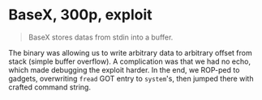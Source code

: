 # BaseX, 300p, exploit

> BaseX stores datas from stdin into a buffer.

The binary was allowing us to write arbitrary data to arbitrary offset from
stack (simple buffer overflow). A complication was that we had no echo, which
made debugging the exploit harder. In the end, we ROP-ped to gadgets, overwriting
`fread` GOT entry to `system`'s, then jumped there with crafted command string.
